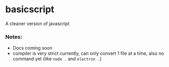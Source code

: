 # basicscript
A cleaner version of javascript

### Notes:
* Docs coming soon
* compiler is very strict currently, can only convert 1 file at a time, also no command yet (like `node .` and `electron .`)

